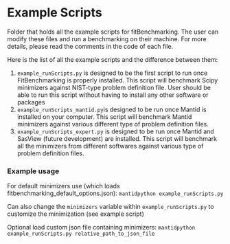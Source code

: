 # Example Scripts

Folder that holds all the example scripts for fitBenchmarking. The user can modify these files and run a benchmarking on their machine. For more details, please read the comments in the code of each file.

Here is the list of all the example scripts and the difference between them:
1. `example_runScripts.py` is designed to be the first script to run once FitBenchmarking is properly installed. This script will benchmark Scipy minimizers against NIST-type problem definition file. User should be able to run this script without having to install any other software or packages
2. `example_runScripts_mantid.py`is designed to be run once Mantid is installed on your computer. This script will benchmark Mantid minimizers against various different type of problem definition files.
3. `example_runScripts_expert.py` is designed to be run once Mantid and SasView (future development) are installed. This script will benchmark all the minimizers from different softwares against various type of problem definition files.
### Example usage

For default minimizers use (which loads fitbenchmarking_default_options.json):
`mantidpython example_runScripts.py`

Can also change the `minimizers` variable within `example_runScripts.py` to customize the minimization (see example script)

Optional load custom json file containing minimizers:
`mantidpython example_runScripts.py relative_path_to_json_file`
